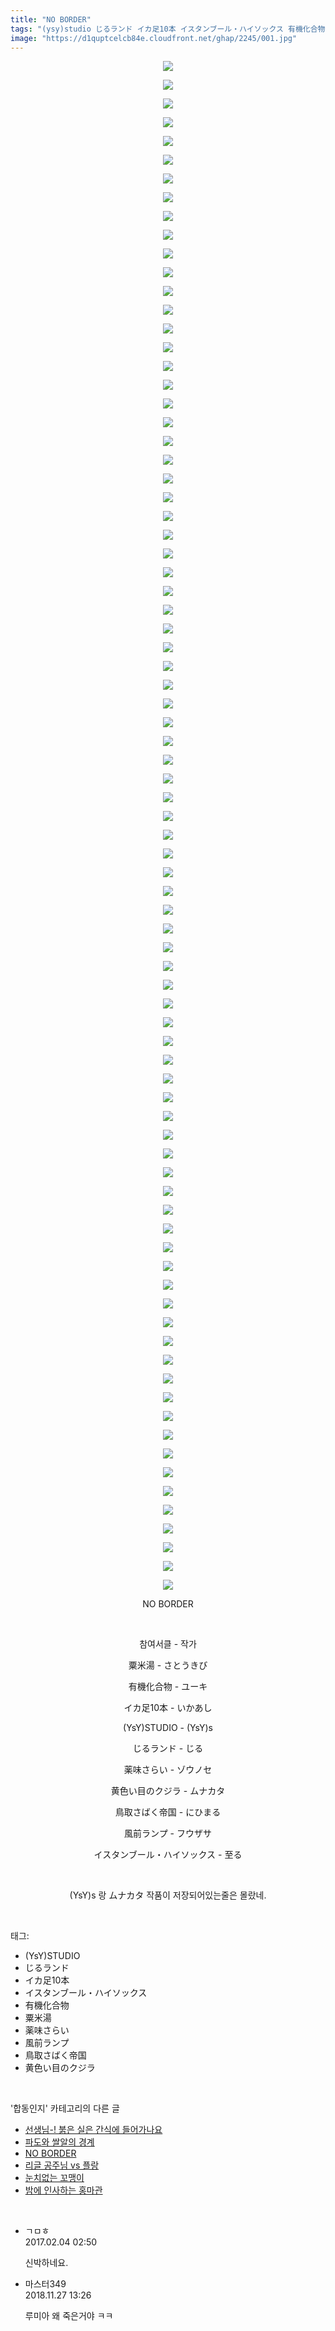 ```yaml
---
title: "NO BORDER"
tags: "(ysy)studio じるランド イカ足10本 イスタンブール・ハイソックス 有機化合物 粟米湯 薬味さらい 風前ランプ 鳥取さばく帝国 黄色い目のクジラ"
image: "https://d1quptcelcb84e.cloudfront.net/ghap/2245/001.jpg"
---
```

<div class="article">
<p style="text-align: center; clear: none; float: none;"><img src="{{ site.imgserver8 }}/ghap/2245/001.jpg"/></p>
<p style="text-align: center; clear: none; float: none;"><img src="{{ site.imgserver8 }}/ghap/2245/002.jpg"/></p>
<p style="text-align: center; clear: none; float: none;"><img src="{{ site.imgserver8 }}/ghap/2245/003.jpg"/></p>
<p style="text-align: center; clear: none; float: none;"><img src="{{ site.imgserver8 }}/ghap/2245/004.jpg"/></p>
<p style="text-align: center; clear: none; float: none;"><img src="{{ site.imgserver8 }}/ghap/2245/005.jpg"/></p>
<p style="text-align: center; clear: none; float: none;"><img src="{{ site.imgserver8 }}/ghap/2245/006.jpg"/></p>
<p style="text-align: center; clear: none; float: none;"><img src="{{ site.imgserver8 }}/ghap/2245/007.jpg"/></p>
<p style="text-align: center; clear: none; float: none;"><img src="{{ site.imgserver8 }}/ghap/2245/008.jpg"/></p>
<p style="text-align: center; clear: none; float: none;"><img src="{{ site.imgserver8 }}/ghap/2245/009.jpg"/></p>
<p style="text-align: center; clear: none; float: none;"><img src="{{ site.imgserver8 }}/ghap/2245/010.jpg"/></p>
<p style="text-align: center; clear: none; float: none;"><img src="{{ site.imgserver8 }}/ghap/2245/011.jpg"/></p>
<p style="text-align: center; clear: none; float: none;"><img src="{{ site.imgserver8 }}/ghap/2245/012.jpg"/></p>
<p style="text-align: center; clear: none; float: none;"><img src="{{ site.imgserver8 }}/ghap/2245/013.jpg"/></p>
<p style="text-align: center; clear: none; float: none;"><img src="{{ site.imgserver8 }}/ghap/2245/014.jpg"/></p>
<p style="text-align: center; clear: none; float: none;"><img src="{{ site.imgserver8 }}/ghap/2245/015.jpg"/></p>
<p style="text-align: center; clear: none; float: none;"><img src="{{ site.imgserver8 }}/ghap/2245/016.jpg"/></p>
<p style="text-align: center; clear: none; float: none;"><img src="{{ site.imgserver8 }}/ghap/2245/017.jpg"/></p>
<p style="text-align: center; clear: none; float: none;"><img src="{{ site.imgserver8 }}/ghap/2245/018.jpg"/></p>
<p style="text-align: center; clear: none; float: none;"><img src="{{ site.imgserver8 }}/ghap/2245/019.jpg"/></p>
<p style="text-align: center; clear: none; float: none;"><img src="{{ site.imgserver8 }}/ghap/2245/020.jpg"/></p>
<p style="text-align: center; clear: none; float: none;"><img src="{{ site.imgserver8 }}/ghap/2245/021.jpg"/></p>
<p style="text-align: center; clear: none; float: none;"><img src="{{ site.imgserver8 }}/ghap/2245/022.jpg"/></p>
<p style="text-align: center; clear: none; float: none;"><img src="{{ site.imgserver8 }}/ghap/2245/023.jpg"/></p>
<p style="text-align: center; clear: none; float: none;"><img src="{{ site.imgserver8 }}/ghap/2245/024.jpg"/></p>
<p style="text-align: center; clear: none; float: none;"><img src="{{ site.imgserver8 }}/ghap/2245/025.jpg"/></p>
<p style="text-align: center; clear: none; float: none;"><img src="{{ site.imgserver8 }}/ghap/2245/026.jpg"/></p>
<p style="text-align: center; clear: none; float: none;"><img src="{{ site.imgserver8 }}/ghap/2245/027.jpg"/></p>
<p style="text-align: center; clear: none; float: none;"><img src="{{ site.imgserver8 }}/ghap/2245/028.jpg"/></p>
<p style="text-align: center; clear: none; float: none;"><img src="{{ site.imgserver8 }}/ghap/2245/029.jpg"/></p>
<p style="text-align: center; clear: none; float: none;"><img src="{{ site.imgserver8 }}/ghap/2245/030.jpg"/></p>
<p style="text-align: center; clear: none; float: none;"><img src="{{ site.imgserver8 }}/ghap/2245/031.jpg"/></p>
<p style="text-align: center; clear: none; float: none;"><img src="{{ site.imgserver8 }}/ghap/2245/032.jpg"/></p>
<p style="text-align: center; clear: none; float: none;"><img src="{{ site.imgserver8 }}/ghap/2245/033.jpg"/></p>
<p style="text-align: center; clear: none; float: none;"><img src="{{ site.imgserver8 }}/ghap/2245/034.jpg"/></p>
<p style="text-align: center; clear: none; float: none;"><img src="{{ site.imgserver8 }}/ghap/2245/035.jpg"/></p>
<p style="text-align: center; clear: none; float: none;"><img src="{{ site.imgserver8 }}/ghap/2245/036.jpg"/></p>
<p style="text-align: center; clear: none; float: none;"><img src="{{ site.imgserver8 }}/ghap/2245/037.jpg"/></p>
<p style="text-align: center; clear: none; float: none;"><img src="{{ site.imgserver8 }}/ghap/2245/038.jpg"/></p>
<p style="text-align: center; clear: none; float: none;"><img src="{{ site.imgserver8 }}/ghap/2245/039.jpg"/></p>
<p style="text-align: center; clear: none; float: none;"><img src="{{ site.imgserver8 }}/ghap/2245/040.jpg"/></p>
<p style="text-align: center; clear: none; float: none;"><img src="{{ site.imgserver8 }}/ghap/2245/041.jpg"/></p>
<p style="text-align: center; clear: none; float: none;"><img src="{{ site.imgserver8 }}/ghap/2245/042.jpg"/></p>
<p style="text-align: center; clear: none; float: none;"><img src="{{ site.imgserver8 }}/ghap/2245/043.jpg"/></p>
<p style="text-align: center; clear: none; float: none;"><img src="{{ site.imgserver8 }}/ghap/2245/044.jpg"/></p>
<p style="text-align: center; clear: none; float: none;"><img src="{{ site.imgserver8 }}/ghap/2245/045.jpg"/></p>
<p style="text-align: center; clear: none; float: none;"><img src="{{ site.imgserver8 }}/ghap/2245/046.jpg"/></p>
<p style="text-align: center; clear: none; float: none;"><img src="{{ site.imgserver8 }}/ghap/2245/047.jpg"/></p>
<p style="text-align: center; clear: none; float: none;"><img src="{{ site.imgserver8 }}/ghap/2245/048.jpg"/></p>
<p style="text-align: center; clear: none; float: none;"><img src="{{ site.imgserver8 }}/ghap/2245/049.jpg"/></p>
<p style="text-align: center; clear: none; float: none;"><img src="{{ site.imgserver8 }}/ghap/2245/050.jpg"/></p>
<p style="text-align: center; clear: none; float: none;"><img src="{{ site.imgserver8 }}/ghap/2245/051.jpg"/></p>
<p style="text-align: center; clear: none; float: none;"><img src="{{ site.imgserver8 }}/ghap/2245/052.jpg"/></p>
<p style="text-align: center; clear: none; float: none;"><img src="{{ site.imgserver8 }}/ghap/2245/053.jpg"/></p>
<p style="text-align: center; clear: none; float: none;"><img src="{{ site.imgserver8 }}/ghap/2245/054.jpg"/></p>
<p style="text-align: center; clear: none; float: none;"><img src="{{ site.imgserver8 }}/ghap/2245/055.jpg"/></p>
<p style="text-align: center; clear: none; float: none;"><img src="{{ site.imgserver8 }}/ghap/2245/056.jpg"/></p>
<p style="text-align: center; clear: none; float: none;"><img src="{{ site.imgserver8 }}/ghap/2245/057.jpg"/></p>
<p style="text-align: center; clear: none; float: none;"><img src="{{ site.imgserver8 }}/ghap/2245/058.jpg"/></p>
<p style="text-align: center; clear: none; float: none;"><img src="{{ site.imgserver8 }}/ghap/2245/059.jpg"/></p>
<p style="text-align: center; clear: none; float: none;"><img src="{{ site.imgserver8 }}/ghap/2245/060.jpg"/></p>
<p style="text-align: center; clear: none; float: none;"><img src="{{ site.imgserver8 }}/ghap/2245/061.jpg"/></p>
<p style="text-align: center; clear: none; float: none;"><img src="{{ site.imgserver8 }}/ghap/2245/062.jpg"/></p>
<p style="text-align: center; clear: none; float: none;"><img src="{{ site.imgserver8 }}/ghap/2245/063.jpg"/></p>
<p style="text-align: center; clear: none; float: none;"><img src="{{ site.imgserver8 }}/ghap/2245/064.jpg"/></p>
<p style="text-align: center; clear: none; float: none;"><img src="{{ site.imgserver8 }}/ghap/2245/065.jpg"/></p>
<p style="text-align: center; clear: none; float: none;"><img src="{{ site.imgserver8 }}/ghap/2245/066.jpg"/></p>
<p style="text-align: center; clear: none; float: none;"><img src="{{ site.imgserver8 }}/ghap/2245/067.jpg"/></p>
<p style="text-align: center; clear: none; float: none;"><img src="{{ site.imgserver8 }}/ghap/2245/068.jpg"/></p>
<p style="text-align: center; clear: none; float: none;"><img src="{{ site.imgserver8 }}/ghap/2245/069.jpg"/></p>
<p style="text-align: center; clear: none; float: none;"><img src="{{ site.imgserver8 }}/ghap/2245/070.jpg"/></p>
<p style="text-align: center; clear: none; float: none;"><img src="{{ site.imgserver8 }}/ghap/2245/071.jpg"/></p>
<p style="text-align: center; clear: none; float: none;"><img src="{{ site.imgserver8 }}/ghap/2245/072.jpg"/></p>
<p style="text-align: center; clear: none; float: none;"><img src="{{ site.imgserver8 }}/ghap/2245/073.jpg"/></p>
<p style="text-align: center; clear: none; float: none;"><img src="{{ site.imgserver8 }}/ghap/2245/074.jpg"/></p>
<p style="text-align: center; clear: none; float: none;"><img src="{{ site.imgserver8 }}/ghap/2245/075.jpg"/></p>
<p style="text-align: center; clear: none; float: none;"><img src="{{ site.imgserver8 }}/ghap/2245/076.jpg"/></p>
<p style="text-align: center; clear: none; float: none;"><img src="{{ site.imgserver8 }}/ghap/2245/077.jpg"/></p>
<p style="text-align: center; clear: none; float: none;"><img src="{{ site.imgserver8 }}/ghap/2245/078.jpg"/></p>
<p style="text-align: center; clear: none; float: none;"><img src="{{ site.imgserver8 }}/ghap/2245/079.jpg"/></p>
<p style="text-align: center; clear: none; float: none;"><img src="{{ site.imgserver8 }}/ghap/2245/080.jpg"/></p>
<p style="text-align: center; clear: none; float: none;"><img src="{{ site.imgserver8 }}/ghap/2245/081.jpg"/></p>
<p style="text-align: center; clear: none; float: none;"><img src="{{ site.imgserver8 }}/ghap/2245/082.jpg"/></p>
<p style="text-align: center; clear: none; float: none;">NO BORDER</p>
<p style="text-align: center; clear: none; float: none;"><br/></p>
<p style="text-align: center; clear: none; float: none;">참여서클 - 작가</p>
<p style="text-align: center; clear: none; float: none;">粟米湯 - さとうきび</p>
<p style="text-align: center; clear: none; float: none;">有機化合物 - ユーキ</p>
<p style="text-align: center; clear: none; float: none;">イカ足10本 - いかあし</p>
<p style="text-align: center; clear: none; float: none;">(YsY)STUDIO - (YsY)s</p>
<p style="text-align: center; clear: none; float: none;">じるランド - じる</p>
<p style="text-align: center; clear: none; float: none;">薬味さらい - ゾウノセ</p>
<p style="text-align: center; clear: none; float: none;">黄色い目のクジラ - ムナカタ</p>
<p style="text-align: center; clear: none; float: none;">鳥取さばく帝国 - にひまる</p>
<p style="text-align: center; clear: none; float: none;">風前ランプ - フウザサ</p>
<p style="text-align: center; clear: none; float: none;">イスタンブール・ハイソックス - 至る</p>
<p style="text-align: center; clear: none; float: none;"><br/></p>
<p style="text-align: center; clear: none; float: none;">(YsY)s 랑 ムナカタ 작품이 저장되어있는줄은 몰랐네.</p>
</div><br/>
<div class="tagTrail">
<p>태그: </p>
<ul>
<li>(YsY)STUDIO</li>
<li>じるランド</li>
<li>イカ足10本</li>
<li>イスタンブール・ハイソックス</li>
<li>有機化合物</li>
<li>粟米湯</li>
<li>薬味さらい</li>
<li>風前ランプ</li>
<li>鳥取さばく帝国</li>
<li>黄色い目のクジラ</li>
</ul>
</div><br/>
<div class="another">
<p>'합동인지' 카테고리의 다른 글</p>
<ul>
<li><a href="/ghap_2272">선생님-! 붉은 실은 간식에 들어가나요</a></li>
<li><a href="/ghap_2250">파도와 쌀알의 경계</a></li>
<li><a href="/ghap_2245">NO BORDER</a></li>
<li><a href="/ghap_2227">리글 공주님 vs 플랑</a></li>
<li><a href="/ghap_2210">눈치없는 꼬맹이</a></li>
<li><a href="/ghap_2188">밤에 인사하는 홍마관</a></li>
</ul>
</div><br/>
<div class="cb_module cb_fluid">
<div class="cb_wrt cb_profile">
<div class="comment">
<ul>
<li class="cb_thumb_off" id="comment14906566">
<div class="cb_comment_area">
<div class="cb_info_area">
<div class="cb_section">
<span class="cb_nick_name">ㄱㅁㅎ</span>
</div>
<div class="cb_section">
<span class="cb_date">2017.02.04 02:50 </span>
</div>
</div>
<div class="cb_dsc_comment">
<p class="cb_dsc">
											신박하네요.
										</p>
</div>
</div></li>
<li class="cb_thumb_off" id="comment15379119">
<div class="cb_comment_area">
<div class="cb_info_area">
<div class="cb_section">
<span class="cb_nick_name">마스터349</span>
</div>
<div class="cb_section">
<span class="cb_date">2018.11.27 13:26 </span>
</div>
</div>
<div class="cb_dsc_comment">
<p class="cb_dsc">
											루미아 왜 죽은거야 ㅋㅋ
										</p>
</div>
</div></li>
</ul>
</div>
</div><!-- commentList close -->
</div><br/>
